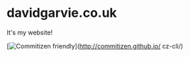 # davidgarvie.co.uk

It's my website!

[![Commitizen friendly](https://img.shields.io/badge/commitizen-friendly-brightgreen.svg)](http://commitizen.github.io/
cz-cli/)